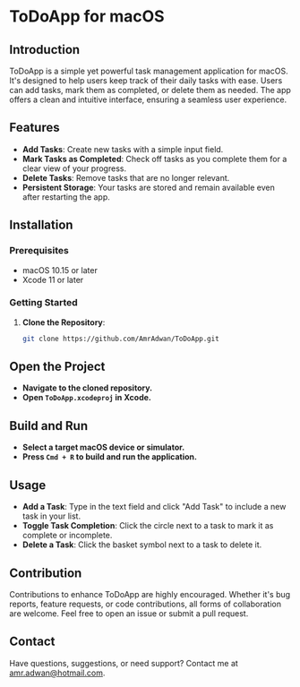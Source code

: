 # ToDoApp for macOS

## Introduction
ToDoApp is a simple yet powerful task management application for macOS. It's designed to help users keep track of their daily tasks with ease. Users can add tasks, mark them as completed, or delete them as needed. The app offers a clean and intuitive interface, ensuring a seamless user experience.

## Features
- **Add Tasks**: Create new tasks with a simple input field.
- **Mark Tasks as Completed**: Check off tasks as you complete them for a clear view of your progress.
- **Delete Tasks**: Remove tasks that are no longer relevant.
- **Persistent Storage**: Your tasks are stored and remain available even after restarting the app.

## Installation

### Prerequisites
- macOS 10.15 or later
- Xcode 11 or later

### Getting Started
1. **Clone the Repository**: 
   ```bash
   git clone https://github.com/AmrAdwan/ToDoApp.git
## Open the Project
- **Navigate to the cloned repository.**
- **Open `ToDoApp.xcodeproj` in Xcode.**

## Build and Run
- **Select a target macOS device or simulator.**
- **Press `Cmd + R` to build and run the application.**

## Usage
- **Add a Task**: Type in the text field and click "Add Task" to include a new task in your list.
- **Toggle Task Completion**: Click the circle next to a task to mark it as complete or incomplete.
- **Delete a Task**: Click the basket symbol next to a task to delete it.

## Contribution
Contributions to enhance ToDoApp are highly encouraged. Whether it's bug reports, feature requests, or code contributions, all forms of collaboration are welcome. Feel free to open an issue or submit a pull request.

## Contact
Have questions, suggestions, or need support? Contact me at [amr.adwan@hotmail.com](mailto:amr.adwan@hotmail.com).
